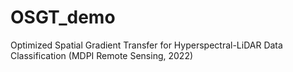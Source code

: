 # OSGT_demo
Optimized Spatial Gradient Transfer for Hyperspectral-LiDAR Data Classification (MDPI Remote Sensing, 2022)
